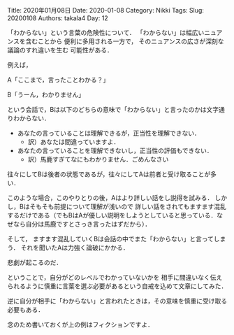 ﻿Title: 2020年01月08日
Date: 2020-01-08
Category: Nikki
Tags: 
Slug: 20200108
Authors: takala4
Day: 12


「わからない」という言葉の危険性について．
「わからない」は幅広いニュアンスを含むことから
便利に多用される一方で，
そのニュアンスの広さが深刻な議論のすれ違いを生む
可能性がある．

例えば，

A「ここまで，言ったことわかる？」

B「うーん，わかりません」

という会話で，Bは以下のどちらの意味で「わからない」と言ったのかは文字通りわからない．

* あなたの言っていることは理解できるが，正当性を理解できない．
    * 訳）あなたは間違っていますよ．
* あなたの言っていることを理解できないし，正当性の評価もできない．
    * 訳）馬鹿すぎてなにもわかりません．ごめんなさい


往々にしてBは後者の状態であるが，往々にしてAは前者と受け取ることが多い．


このような場合，このやりとりの後，Aはより詳しい話をし説得を試みる．
しかし，Bはそもそも前提について理解が浅いので
詳しい話をされてもますます混乱するだけである（でもBはAが優しい説明をしようとしていると思っている．なぜなら自分は馬鹿ですとさっき言ったはずだから）．


そして，
ますます混乱していくBは会話の中でまた「わからない」と言ってしまう．
それを聞いたAは力強く論破にかかる．


悲劇が起こるのだ．

ということで，自分がどのレベルでわかっていないかを
相手に間違いなく伝えられるように慎重に言葉を選ぶ必要があるという自戒を込めて文章にしてみた．

逆に自分が相手に「わからない」と言われたときは，その意味を慎重に受け取る必要もある．


念のため書いておくが上の例はフィクションですよ．